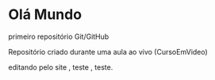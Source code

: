 # Olá Mundo
 primeiro repositório Git/GitHub


 Repositório criado durante uma aula ao vivo (CursoEmVideo)

editando pelo site , teste , teste.
